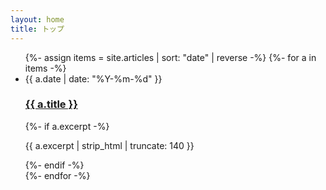 ```yaml
---
layout: home
title: トップ
---
```


<ul class="post-list">
  {%- assign items = site.articles | sort: "date" | reverse -%}
  {%- for a in items -%}
    <li>
      <span class="post-meta">{{ a.date | date: "%Y-%m-%d" }}</span>
      <h3>
        <a class="post-link" href="{{ a.url | relative_url }}">{{ a.title }}</a>
      </h3>
      {%- if a.excerpt -%}
        <p>{{ a.excerpt | strip_html | truncate: 140 }}</p>
      {%- endif -%}
    </li>
  {%- endfor -%}
</ul>
